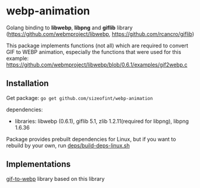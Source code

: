 
# webp-animation

Golang binding to **libwebp**, **libpng** and **giflib** library (https://github.com/webmproject/libwebp, https://github.com/rcancro/giflib)

This package implements functions (not all) which are required to convert GIF to WEBP animation, especially the functions that were used for this example: https://github.com/webmproject/libwebp/blob/0.6.1/examples/gif2webp.c 

  
  

## Installation

Get package: ```go get github.com/sizeofint/webp-animation```

  

dependencies:

- libraries: libwebp (0.6.1), giflib 5.1, zlib 1.2.11(required for libpng), libpng 1.6.36


Package provides prebuilt dependencies for Linux, but if you want to rebuild by your own, run [deps/build-deps-linux.sh](deps/build-deps-linux.sh)  
  


## Implementations

[gif-to-webp](https://github.com/sizeofint/gif-to-webp  "Golang convert GIF to WEBP") library based on this library
